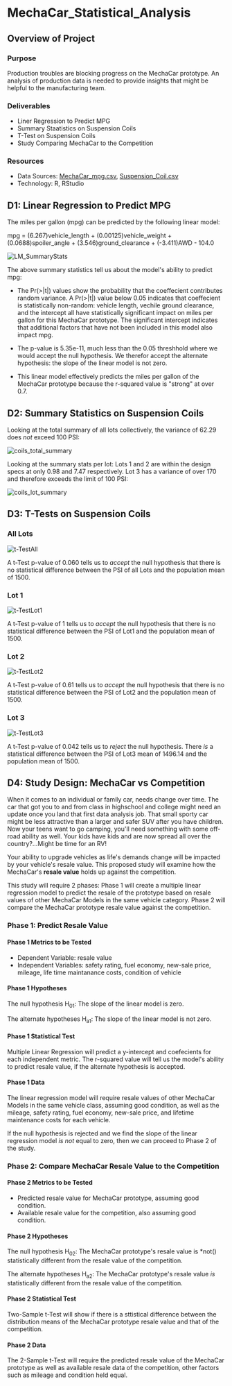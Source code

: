 # MechaCar_Statistical_Analysis

## Overview of Project

### Purpose
Production troubles are blocking progress on the MechaCar prototype. An analysis of  production data is needed to provide insights that might be helpful to the manufacturing team. 

### Deliverables
 - Liner Regression to Predict MPG
 - Summary Staatistics on Suspension Coils
 - T-Test on Suspension Coils
 - Study Comparing MechaCar to the Competition
 
### Resources
 - Data Sources: [MechaCar_mpg.csv](https://github.com/aberloro/MechaCar_Statistical_Analysis/blob/main/MechaCar_mpg.csv), [Suspension_Coil.csv](https://github.com/aberloro/MechaCar_Statistical_Analysis/blob/main/Suspension_Coil.csv)
 - Technology: R, RStudio

## D1: Linear Regression to Predict MPG
 The miles per gallon (mpg) can be predicted by the following linear model:

 mpg =  (6.267)vehicle_length + (0.00125)vehicle_weight + (0.0688)spoiler_angle + (3.546)ground_clearance + (-3.411)AWD - 104.0

![LM_SummaryStats](https://user-images.githubusercontent.com/93740725/162118389-17e9f4bf-b6d1-4fe3-87f1-c6b9e1ba8c68.png)

The above summary statistics tell us about the model's ability to predict mpg:
 - The Pr(>|t|) values show the probability that the coeffecient contributes random variance.  A Pr(>|t|) value below 0.05 indicates that coeffecient is statistically non-random: vehicle length, vechile ground clearance, and the intercept all have statistically significant impact on miles per gallon for this MechaCar prototype.  The significant intercept indicates that additional factors that have not been included in this model also impact mpg. 

 - The p-value is 5.35e-11, much less than the 0.05 threshhold where we would accept the null hypothesis. We therefor accept the alternate hypothesis: the slope of the linear model is not zero. 

 - This linear model effectively predicts the miles per gallon of the MechaCar prototype because the r-squared value is "strong" at over 0.7.  

## D2: Summary Statistics on Suspension Coils

Looking at the total summary of all lots collectively, the variance of 62.29 does *not* exceed 100 PSI:

![coils_total_summary](https://user-images.githubusercontent.com/93740725/162118430-7ae3defa-a472-4175-8535-048c589fe6b5.png)


Looking at the summary stats per lot: Lots 1 and 2 are within the design specs at only 0.98 and 7.47 respectively.  Lot 3 has a variance of over 170 and therefore exceeds the limit of 100 PSI:

![coils_lot_summary](https://user-images.githubusercontent.com/93740725/162118456-edf28509-ba26-4be0-9eda-7b11f5b46f8a.png)


## D3: T-Tests on Suspension Coils

### All Lots
![t-TestAll](https://user-images.githubusercontent.com/93740725/162118472-43fc3a7d-a730-4430-98e7-8d8db69c38cc.png)

A t-Test p-value of 0.060 tells us to *accept* the null hypothesis that there is no statistical difference between the PSI of all Lots and the population mean of 1500.  

### Lot 1
![t-TestLot1](https://user-images.githubusercontent.com/93740725/162118495-79de9fc3-fad7-43f6-8fe2-49cc5372eafa.png)

A t-Test p-value of 1 tells us to *accept* the null hypothesis that there is no statistical difference between the PSI of Lot1 and the population mean of 1500. 

### Lot 2
![t-TestLot2](https://user-images.githubusercontent.com/93740725/162118530-a39ecc0c-e6d9-48c0-b757-2c8c392e2603.png)

A t-Test p-value of 0.61 tells us to *accept* the null hypothesis that there is no statistical difference between the PSI of Lot2 and the population mean of 1500. 

### Lot 3
![t-TestLot3](https://user-images.githubusercontent.com/93740725/162118558-7a3c6986-e343-4ab9-9d51-3bfb6961f462.png)

A t-Test p-value of 0.042 tells us to *reject* the null hypothesis.  There *is* a statistical difference between the PSI of Lot3 mean of 1496.14 and the population mean of 1500. 


## D4: Study Design: MechaCar vs Competition
When it comes to an individual or family car, needs change over time.  The car that got you to and from class in highschool and college might need an update once you land that first data analysis job. That small sporty car might be less attractive than a larger and safer SUV after you have children.  Now your teens want to go camping, you'll need something with some off-road ability as well.  Your kids have kids and are now spread all over the country?...Might be time for an RV!

Your ability to upgrade vehicles as life's demands change will be impacted by your vehicle's resale value.  This proposed study will examine how the MechaCar's **resale value** holds up against the competition. 

This study will require 2 phases: Phase 1 will create a multiple linear regression model to predict the resale of the prototype based on resale values of other MechaCar Models in the same vehicle category.  Phase 2 will
compare the MechaCar prototype resale value against the competition.  

### Phase 1: Predict Resale Value

#### Phase 1 Metrics to be Tested
 - Dependent Variable: resale value
 - Independent Variables: safety rating, fuel economy, new-sale price, mileage, life time maintanance costs, condition of vehicle

#### Phase 1 Hypotheses 
The null hypothesis H<sub>01</sub>: The slope of the linear model is zero. 

The alternate hypotheses H<sub>a1</sub>: The slope of the linear model is not zero. 

#### Phase 1 Statistical Test
Multiple Linear Regression will predict a y-intercept and coefecients for each independent metric.  The r-squared value will tell us the model's ability to predict resale value, if the alternate hypothesis is accepted. 

#### Phase 1 Data
The linear regression model will require resale values of other MechaCar Models in the same vehicle class, assuming good condition, as well as the mileage, safety rating, fuel economy, new-sale price, and lifetime maintenance costs for each vehicle. 

If the null hypothesis is rejected and we find the slope of the linear regression model *is not* equal to zero, then we can proceed to Phase 2 of the study.

### Phase 2: Compare MechaCar Resale Value to the Competition

#### Phase 2 Metrics to be Tested
 - Predicted resale value for MechaCar prototype, assuming good condition.
 - Available resale value for the competition, also assuming good condition. 

#### Phase 2 Hypotheses 
The null hypothesis H<sub>02</sub>: The MechaCar prototype's resale value is *not() statistically different from the resale value of the competition.

The alternate hypotheses H<sub>a2</sub>: The MechaCar prototype's resale value *is* statistically different from the resale value of the competition.

#### Phase 2 Statistical Test
Two-Sample t-Test will show if there is a sttistical difference between the distribution means of the MechaCar prototype resale value and that of the competition. 

#### Phase 2 Data
The 2-Sample t-Test will require the predicted resale value of the MechaCar prototype as well as available resale data of the competition, other factors such as mileage and condition held equal. 

